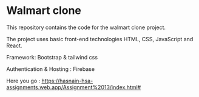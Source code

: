 <h1><b>Walmart clone</b></h1>

This repository contains the code for the walmart clone project.

The project uses basic front-end technologies HTML, CSS, JavaScript and React.

Framework: Bootstrap & tailwind css

Authentication & Hosting : Firebase

Here you go : <a style="color: blue;" herf="https://hasnain-hsa-assignments.web.app/Assignment%2013/index.html#">https://hasnain-hsa-assignments.web.app/Assignment%2013/index.html#</a>
